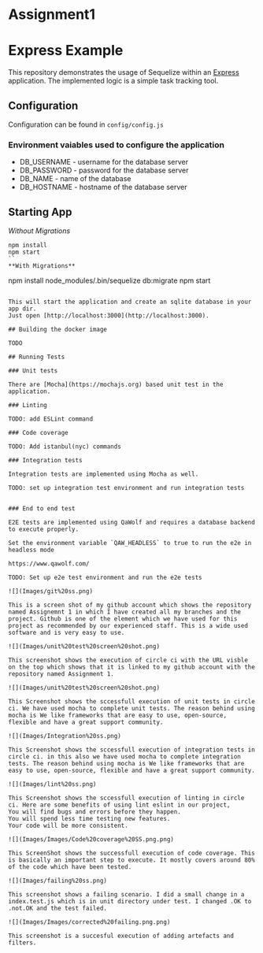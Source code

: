 # Assignment1

# Express Example

This repository demonstrates the usage of Sequelize within an [Express](https://expressjs.com) application.
The implemented logic is a simple task tracking tool.

## Configuration

Configuration can be found in `config/config.js`

### Environment vaiables used to configure the application

- DB_USERNAME - username for the database server
- DB_PASSWORD - password for the database server
- DB_NAME - name of the database
- DB_HOSTNAME - hostname of the database server

## Starting App

*Without Migrations*

```
npm install
npm start
``
**With Migrations**

```
npm install
node_modules/.bin/sequelize db:migrate
npm start
```

This will start the application and create an sqlite database in your app dir.
Just open [http://localhost:3000](http://localhost:3000).

## Building the docker image

TODO

## Running Tests

### Unit tests

There are [Mocha](https://mochajs.org) based unit test in the application. 

### Linting

TODO: add ESLint command

### Code coverage

TODO: Add istanbul(nyc) commands

### Integration tests

Integration tests are implemented using Mocha as well. 

TODO: set up integration test environment and run integration tests


### End to end test

E2E tests are implemented using QaWolf and requires a database backend to execute properly.

Set the environment variable `QAW_HEADLESS` to true to run the e2e in headless mode

https://www.qawolf.com/

TODO: Set up e2e test environment and run the e2e tests

![](Images/git%20ss.png)

This is a screen shot of my github account which shows the repository named Assignemnt 1 in which I have created all my branches and the project. Github is one of the element which we have used for this project as recommended by our experienced staff. This is a wide used software and is very easy to use.

![](Images/unit%20test%20screen%20shot.png)

This screenshot shows the execution of circle ci with the URL visble on the top which shows that it is linked to my github account with the repository named Assignment 1.

![](Images/unit%20test%20screen%20shot.png)

This Screenshot shows the sccessfull execution of unit tests in circle ci. We have used mocha to complete unit tests. The reason behind using mocha is We like frameworks that are easy to use, open-source, flexible and have a great support community.

![](Images/Integration%20ss.png)

This Screenshot shows the sccessfull execution of integration tests in circle ci. in this also we have used mocha to complete integration tests. The reason behind using mocha is We like frameworks that are easy to use, open-source, flexible and have a great support community.

![](Images/lint%20ss.png)

This Screenshot shows the sccessfull execution of linting in circle ci. Here are some benefits of using lint eslint in our project,
You will find bugs and errors before they happen.
You will spend less time testing new features.
Your code will be more consistent.

![](Images/Images/Code%20coverage%20SS.png.png)

This ScreenShot shows the successfull execution of code coverage. This is basically an important step to execute. It mostly covers around 80% of the code which have been tested.

![](Images/failing%20ss.png)

This screenshot shows a failing scenario. I did a small change in a index.test.js which is in unit directory under test. I changed .OK to .not.OK and the test failed.

![](Images/Images/corrected%20failing.png.png)

This screenshot is a succesful execution of adding artefacts and filters.  
